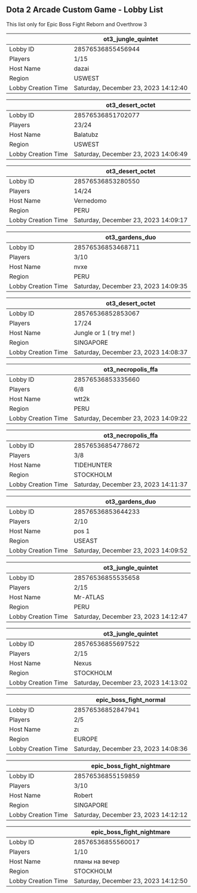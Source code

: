 ## Dota 2 Arcade Custom Game - Lobby List

This list only for Epic Boss Fight Reborn and Overthrow 3

|  | ot3_jungle_quintet |
| ------ | ------ |
| Lobby ID | 28576536855456944 |
| Players | 1/15 |
| Host Name | dazai |
| Region | USWEST |
| Lobby Creation Time | Saturday, December 23, 2023 14:12:40 |


|  | ot3_desert_octet |
| ------ | ------ |
| Lobby ID | 28576536851702077 |
| Players | 23/24 |
| Host Name | Balatubz |
| Region | USWEST |
| Lobby Creation Time | Saturday, December 23, 2023 14:06:49 |


|  | ot3_desert_octet |
| ------ | ------ |
| Lobby ID | 28576536853280550 |
| Players | 14/24 |
| Host Name | Vernedomo |
| Region | PERU |
| Lobby Creation Time | Saturday, December 23, 2023 14:09:17 |


|  | ot3_gardens_duo |
| ------ | ------ |
| Lobby ID | 28576536853468711 |
| Players | 3/10 |
| Host Name | nvxe |
| Region | PERU |
| Lobby Creation Time | Saturday, December 23, 2023 14:09:35 |


|  | ot3_desert_octet |
| ------ | ------ |
| Lobby ID | 28576536852853067 |
| Players | 17/24 |
| Host Name | Jungle or 1 ( try me! ) |
| Region | SINGAPORE |
| Lobby Creation Time | Saturday, December 23, 2023 14:08:37 |


|  | ot3_necropolis_ffa |
| ------ | ------ |
| Lobby ID | 28576536853335660 |
| Players | 6/8 |
| Host Name | wtt2k |
| Region | PERU |
| Lobby Creation Time | Saturday, December 23, 2023 14:09:22 |


|  | ot3_necropolis_ffa |
| ------ | ------ |
| Lobby ID | 28576536854778672 |
| Players | 3/8 |
| Host Name | TIDEHUNTER |
| Region | STOCKHOLM |
| Lobby Creation Time | Saturday, December 23, 2023 14:11:37 |


|  | ot3_gardens_duo |
| ------ | ------ |
| Lobby ID | 28576536853644233 |
| Players | 2/10 |
| Host Name | pos 1 |
| Region | USEAST |
| Lobby Creation Time | Saturday, December 23, 2023 14:09:52 |


|  | ot3_jungle_quintet |
| ------ | ------ |
| Lobby ID | 28576536855535658 |
| Players | 2/15 |
| Host Name | Mr-ATLAS |
| Region | PERU |
| Lobby Creation Time | Saturday, December 23, 2023 14:12:47 |


|  | ot3_jungle_quintet |
| ------ | ------ |
| Lobby ID | 28576536855697522 |
| Players | 2/15 |
| Host Name | Nexus |
| Region | STOCKHOLM |
| Lobby Creation Time | Saturday, December 23, 2023 14:13:02 |


|  | epic_boss_fight_normal |
| ------ | ------ |
| Lobby ID | 28576536852847941 |
| Players | 2/5 |
| Host Name | zι|<я |
| Region | EUROPE |
| Lobby Creation Time | Saturday, December 23, 2023 14:08:36 |


|  | epic_boss_fight_nightmare |
| ------ | ------ |
| Lobby ID | 28576536855159859 |
| Players | 3/10 |
| Host Name | Robert |
| Region | SINGAPORE |
| Lobby Creation Time | Saturday, December 23, 2023 14:12:12 |


|  | epic_boss_fight_nightmare |
| ------ | ------ |
| Lobby ID | 28576536855560017 |
| Players | 1/10 |
| Host Name | планы на вечер |
| Region | STOCKHOLM |
| Lobby Creation Time | Saturday, December 23, 2023 14:12:50 |


